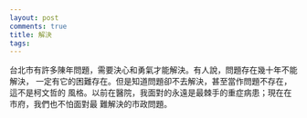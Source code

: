 ```yaml
---
layout: post
comments: true
title: 解決
tags: 
---
```

台北市有許多陳年問題，需要決心和勇氣才能解決。有人說，問題存在幾十年不能解決，
一定有它的困難存在。但是知道問題卻不去解決，甚至當作問題不存在，這不是柯文哲的
風格。以前在醫院，我面對的永遠是最棘手的重症病患；現在在市府，我們也不怕面對最
難解決的市政問題。

